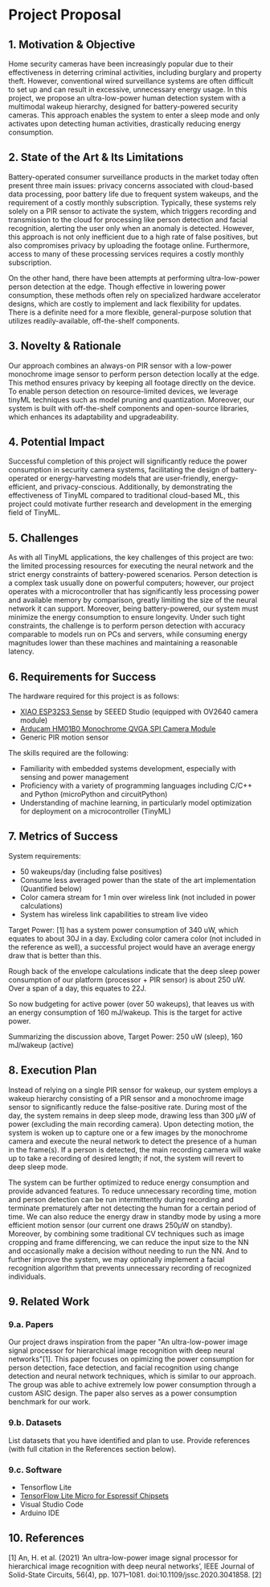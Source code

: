 # Project Proposal

## 1. Motivation & Objective

Home security cameras have been increasingly popular due to their effectiveness in deterring criminal activities, including burglary and property theft. However, conventional wired surveillance systems are often difficult to set up and can result in excessive, unnecessary energy usage. In this project, we propose an ultra-low-power human detection system with a multimodal wakeup hierarchy, designed for battery-powered security cameras. This approach enables the system to enter a sleep mode and only activates upon detecting human activities, drastically reducing energy consumption.

## 2. State of the Art & Its Limitations

Battery-operated consumer surveillance products in the market today often present three main issues: privacy concerns associated with cloud-based data processing, poor battery life due to frequent system wakeups, and the requirement of a costly monthly subscription. Typically, these systems rely solely on a PIR sensor to activate the system, which triggers recording and transmission to the cloud for processing like person detection and facial recognition, alerting the user only when an anomaly is detected. However, this approach is not only inefficient due to a high rate of false positives, but also compromises privacy by uploading the footage online. Furthermore, access to many of these processing services requires a costly monthly subscription.

On the other hand, there have been attempts at performing ultra-low-power person detection at the edge. Though effective in lowering power consumption, these methods often rely on specialized hardware accelerator designs, which are costly to implement and lack flexibility for updates. There is a definite need for a more flexible, general-purpose solution that utilizes readily-available, off-the-shelf components.

## 3. Novelty & Rationale

Our approach combines an always-on PIR sensor with a low-power monochrome image sensor to perform person detection locally at the edge. This method ensures privacy by keeping all footage directly on the device. To enable person detection on resource-limited devices, we leverage tinyML techniques such as model pruning and quantization. Moreover, our system is built with off-the-shelf components and open-source libraries, which enhances its adaptability and upgradeability.

## 4. Potential Impact

Successful completion of this project will significantly reduce the power consumption in security camera systems, facilitating the design of battery-operated or energy-harvesting models that are user-friendly, energy-efficient, and privacy-conscious. Additionally, by demonstrating the effectiveness of TinyML compared to traditional cloud-based ML, this project could motivate further research and development in the emerging field of TinyML.

## 5. Challenges

As with all TinyML applications, the key challenges of this project are two: the limited processing resources for executing the neural network and the strict energy constraints of battery-powered scenarios. Person detection is a complex task usually done on powerful computers; however, our project operates with a microcontroller that has significantly less processing power and available memory by comparison, greatly limiting the size of the neural network it can support. Moreover, being battery-powered, our system must minimize the energy consumption to ensure longevity. Under such tight constraints, the challenge is to perform person detection with accuracy comparable to models run on PCs and servers, while consuming energy magnitudes lower than these machines and maintaining a reasonable latency.

## 6. Requirements for Success

The hardware required for this project is as follows:
* [XIAO ESP32S3 Sense](https://www.seeedstudio.com/XIAO-ESP32S3-Sense-p-5639.html) by SEEED Studio (equipped with OV2640 camera module) 
* [Arducam HM01B0 Monochrome QVGA SPI Camera Module](https://www.arducam.com/product/arducam-hm01b0-qvga-spi-camera-module-for-raspberry-pi-pico-2/)
* Generic PIR motion sensor

The skills required are the following:
* Familiarity with embedded systems development, especially with sensing and power management
* Proficiency with a variety of programming languages including C/C++ and Python (microPython and circuitPython)
* Understanding of machine learning, in particularly model optimization for deployment on a microcontroller (TinyML)

## 7. Metrics of Success

System requirements: 
* 50 wakeups/day (including false positives)
* Consume less averaged power than the state of the art implementation (Quantified below)
* Color camera stream for 1 min over wireless link (not included in power calculations)
* System has wireless link capabilities to stream live video

Target Power: [1] has a system power consumption of 340 uW, which equates to about 30J in a day. Excluding color camera color (not included in the reference as well), a successful project would have an average energy draw that is better than this.

Rough back of the envelope calculations indicate that the deep sleep power consumption of our platform (processor + PIR sensor) is about 250 uW. Over a span of a day, this equates to 22J.

So now budgeting for active power (over 50 wakeups), that leaves us with an energy consumption of 160 mJ/wakeup. This is the target for active power.

Summarizing the discussion above, Target Power: 250 uW (sleep), 160 mJ/wakeup (active)

## 8. Execution Plan

Instead of relying on a single PIR sensor for wakeup, our system employs a wakeup hierarchy consisting of a PIR sensor and a monochrome image sensor to significantly reduce the false-positive rate. During most of the day, the system remains in deep sleep mode, drawing less than 300 µW of power (excluding the main recording camera). Upon detecting motion, the system is woken up to capture one or a few images by the monochrome camera and execute the neural network to detect the presence of a human in the frame(s). If a person is detected, the main recording camera will wake up to take a recording of desired length; if not, the system will revert to deep sleep mode. 

The system can be further optimized to reduce energy consumption and provide advanced features. To reduce unnecessary recording time, motion and person detection can be run intermittently during recording and terminate prematurely after not detecting the human for a certain period of time. We can also reduce the energy draw in standby mode by using a more efficient motion sensor (our current one draws 250µW on standby). Moreover, by combining some traditional CV techniques such as image cropping and frame differencing, we can reduce the input size to the NN and occasionally make a decision without needing to run the NN. And to further improve the system, we may optionally implement a facial recognition algorithm that prevents unnecessary recording of recognized individuals.

## 9. Related Work

### 9.a. Papers

Our project draws inspiration from the paper "An ultra-low-power image signal processor for hierarchical image recognition with deep neural networks"[1]. This paper focuses on opimizing the power consumption for person detection, face detection, and facial recognition using change detection and neural network techniques, which is similar to our approach. The group was able to achive extremely low power consumption through a custom ASIC design. The paper also serves as a power consumption benchmark for our work.

### 9.b. Datasets

List datasets that you have identified and plan to use. Provide references (with full citation in the References section below).

### 9.c. Software

* Tensorflow Lite
* [TensorFlow Lite Micro for Espressif Chipsets](https://github.com/espressif/esp-tflite-micro)
* Visual Studio Code
* Arduino IDE

## 10. References

[1] An, H. et al. (2021) ‘An ultra-low-power image signal processor for hierarchical image recognition with deep neural networks’, IEEE Journal of Solid-State Circuits, 56(4), pp. 1071–1081. doi:10.1109/jssc.2020.3041858. 
[2] 
